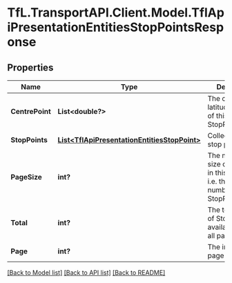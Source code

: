 # TfL.TransportAPI.Client.Model.TflApiPresentationEntitiesStopPointsResponse
## Properties

Name | Type | Description | Notes
------------ | ------------- | ------------- | -------------
**CentrePoint** | **List&lt;double?&gt;** | The centre latitude/longitude of this list of StopPoints | [optional] 
**StopPoints** | [**List&lt;TflApiPresentationEntitiesStopPoint&gt;**](TflApiPresentationEntitiesStopPoint.md) | Collection of stop points | [optional] 
**PageSize** | **int?** | The maximum size of the page in this response i.e. the maximum number of StopPoints | [optional] 
**Total** | **int?** | The total number of StopPoints available across all pages | [optional] 
**Page** | **int?** | The index of this page | [optional] 

[[Back to Model list]](../../TfL.TransportAPI.Client/docs/README.md#documentation-for-models) [[Back to API list]](../../TfL.TransportAPI.Client/docs/README.md#documentation-for-api-endpoints) [[Back to README]](../../TfL.TransportAPI.Client/docs/README.md)

